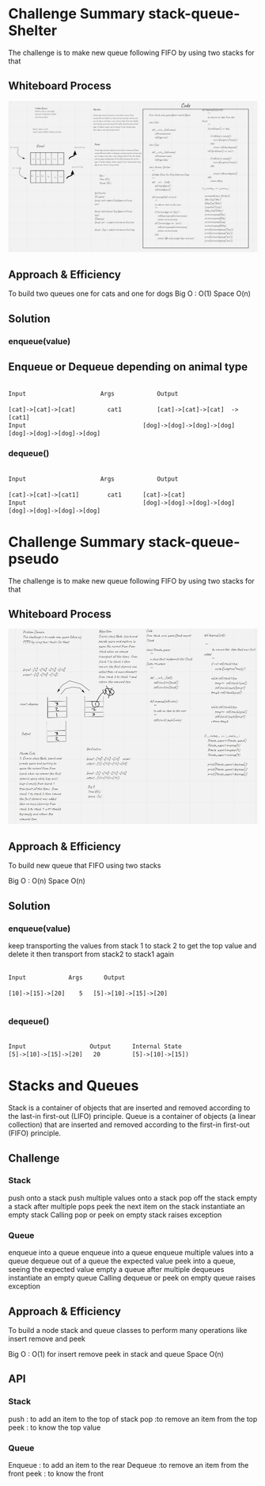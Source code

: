 # Challenge Summary stack-queue-Shelter
The challenge is to make new queue following FIFO by using two stacks for that

## Whiteboard Process
![pseudo](stack_and_queue/queue_shelter.JPG)

## Approach & Efficiency
To build two queues one for cats and one for dogs
Big O : O(1)
Space O(n)

## Solution

### enqueue(value)
## Enqueue or Dequeue depending on  animal type

```

Input	                  Args	          Output

[cat]->[cat]->[cat]      	cat1	      [cat]->[cat]->[cat]  ->[cat1]
Input	                              [dog]->[dog]->[dog]->[dog]
[dog]->[dog]->[dog]->[dog]

```
### dequeue()
```

Input	                  Args	          Output

[cat]->[cat]->[cat1]      	cat1      [cat]->[cat]
Input	                              [dog]->[dog]->[dog]->[dog]
[dog]->[dog]->[dog]->[dog]

```



# Challenge Summary stack-queue-pseudo
The challenge is to make new queue following FIFO by using two stacks for that

## Whiteboard Process
![pseudo](stack_and_queue/stack_psuedo.JPG)

## Approach & Efficiency
To build new queue that FIFO using two stacks

Big O : O(n)
Space O(n)

## Solution

### enqueue(value)


keep transporting the values from stack 1 to stack 2 to get the top value and delete it then transport from stack2 to stack1 again
```

Input	         Args	   Output

[10]->[15]->[20]	5	[5]->[10]->[15]->[20]


```
### dequeue()
```

Input	               Output      Internal State
[5]->[10]->[15]->[20]	20	       [5]->[10]->[15])

```
# Stacks and Queues
Stack is a container of objects that are inserted and removed according to the last-in first-out (LIFO) principle. Queue is a container of objects (a linear collection) that are inserted and removed according to the first-in first-out (FIFO) principle.


## Challenge
### Stack
push onto a stack
push multiple values onto a stack
pop off the stack
empty a stack after multiple pops
peek the next item on the stack
instantiate an empty stack
Calling pop or peek on empty stack raises exception

### Queue
enqueue into a queue
enqueue into a queue
enqueue multiple values into a queue
dequeue out of a queue the expected value
peek into a queue, seeing the expected value
empty a queue after multiple dequeues
instantiate an empty queue
Calling dequeue or peek on empty queue raises exception

## Approach & Efficiency
To build a node stack and queue classes to perform many operations like insert remove and peek

Big O : O(1) for insert remove peek in stack and queue
Space O(n)

## API
### Stack
push : to add an item to the top of stack
pop :to remove an item from the top
peek : to know the top value



### Queue
Enqueue : to add an item to the rear
Dequeue :to remove an item from the front
peek : to know the front
